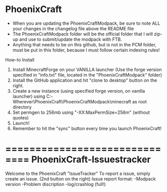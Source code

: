 PhoenixCraft
============
- When you are updating the PhoenixCraftModpack, be sure to note ALL your changes in the changelog file above the README file
- The PhoenixCraftModpack folder will be the official folder that I will zip-up and use to submit/update the modpack with FTB.
- Anything that needs to be on this github, but is not in the PCM folder, must be put in this folder, because I must follow certain indexing rules!


How-to Install

1. Install MinecraftForge on your VANILLA launcher (Use the forge version specified in "info.txt" file, located in the "PhoenixCraftModpack" folder)
2. Install the GitHub application and hit "clone to desktop" button on the right.
3. Create a new instance (using specified forge version, on vanilla launcher) using C:\-Wherever\PhoenixCraft\PhoenixCraftModpack\minecraft as root directory
4. Set permgen to 256mb using "-XX:MaxPermSize=256m" (without quotes)
5. Launch!
6. Remember to hit the "sync" button every time you launch PhoenixCraft!



==============================
PhoenixCraft-Issuestracker
==============================
Welcome to the PhoenixCraft "IssueTracker"
To report a issue, simply create an issue. (2nd button on the right)
Issue report format:
-Modpack version
-Problem discription
-log/crashlog (full!)
